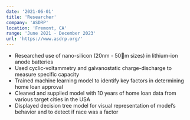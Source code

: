 ```yaml
---
date: '2021-06-01'
title: 'Researcher'
company: 'ASDRP'
location: 'Fremont, CA'
range: 'June 2021 - December 2023'
url: 'https://www.asdrp.org/'
---
```


- Researched use of nano-silicon (20nm - 50m sizes) in lithium-ion anode batteries
- Used cyclic-voltammetry and galvanostatic charge-discharge to measure specific capacity
- Trained machine learning model to identify key factors in determining home loan approval
- Cleaned and supplied model with 10 years of home loan data from various target cities in the USA
- Displayed decision tree model for visual representation of model’s behavior and to detect if race was a factor
